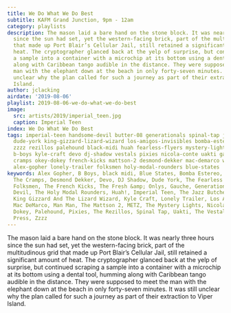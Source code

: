 ```yaml
---
title: We Do What We Do Best
subtitle: KAFM Grand Junction, 9pm - 12am
category: playlists
description: The mason laid a bare hand on the stone block. It was nearly three hours
  since the sun had set, yet the western-facing brick, part of the multitudinous grid
  that made up Port Blair’s Cellular Jail, still retained a significant amount of
  heat. The cryptographer glanced back at the yelp of surprise, but continued scraping
  a sample into a container with a microchip at its bottom using a dental tool, humming
  along with Caribbean tango audible in the distance. They were supposed to meet the
  man with the elephant down at the beach in only forty-seven minutes. It was still
  unclear why the plan called for such a journey as part of their extraction to Viper
  Island.
author: jclacking
airdate: '2019-08-06'
playlist: 2019-08-06-we-do-what-we-do-best
image:
  src: artists/2019/imperial_teen.jpg
  caption: Imperial Teen
index: We Do What We Do Best
tags: imperial-teen handsome-devil butter-08 generationals spinal-tap jeff-tweedy
  dude-york king-gizzard-lizard-wizard los-amigos-invisibles bomba-estereo metz man-man
  zzzz rezillos palehound black-midi huah fearless-flyers mystery-lights fresh-onlys
  b-boys kyle-craft devo dj-shadow vestals pixies nicola-conte uakti gauche jazz-butcher
  cramps okey-dokey french-kicks mattson-2 desmond-dekker mac-demarco wolfgang-press
  alex-gopher lonely-trailer folksmen holy-modal-rounders blue-states
keywords: Alex Gopher, B Boys, black midi, Blue States, Bomba Estereo, Butter 08,
  The Cramps, Desmond Dekker, Devo, DJ Shadow, Dude York, The Fearless Flyers, The
  Folksmen, The French Kicks, The Fresh &amp; Onlys, Gauche, Generationals, Handsome
  Devil, The Holy Modal Rounders, Huah!, Imperial Teen, The Jazz Butcher, Jeff Tweedy,
  King Gizzard And The Lizard Wizard, Kyle Craft, Lonely Trailer, Los Amigos Invisibles,
  Mac DeMarco, Man Man, The Mattson 2, METZ, The Mystery Lights, Nicola Conte, Okey
  Dokey, Palehound, Pixies, The Rezillos, Spinal Tap, Uakti, The Vestals, The Wolfgang
  Press, Zzzz
---
```

The mason laid a bare hand on the stone block. It was nearly three hours since the sun had set, yet the western-facing brick, part of the multitudinous grid that made up Port Blair’s Cellular Jail, still retained a significant amount of heat. The cryptographer glanced back at the yelp of surprise, but continued scraping a sample into a container with a microchip at its bottom using a dental tool, humming along with Caribbean tango audible in the distance. They were supposed to meet the man with the elephant down at the beach in only forty-seven minutes. It was still unclear why the plan called for such a journey as part of their extraction to Viper Island.
